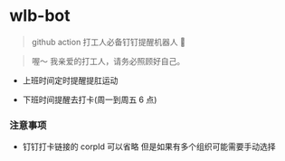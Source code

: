 # wlb-bot

> github action 打工人必备钉钉提醒机器人 🤖

> 喔～ 我亲爱的打工人，请务必照顾好自己。

- 上班时间定时提醒提肛运动

- 下班时间提醒去打卡(周一到周五 6 点)

### 注意事项

- 钉钉打卡链接的 corpId 可以省略 但是如果有多个组织可能需要手动选择
